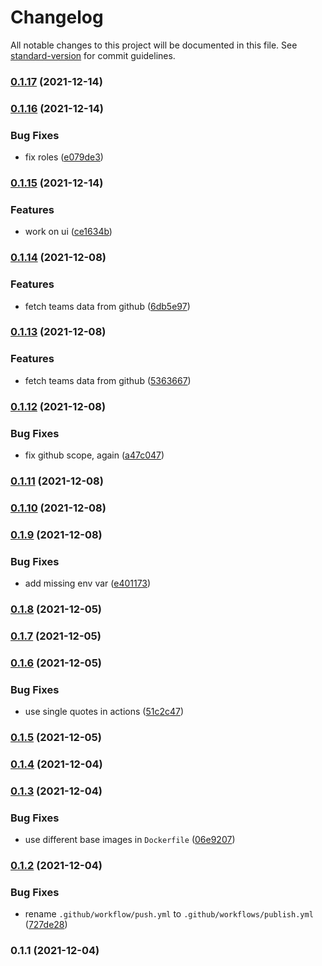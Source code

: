# Changelog

All notable changes to this project will be documented in this file. See [standard-version](https://github.com/conventional-changelog/standard-version) for commit guidelines.

### [0.1.17](https://github.com/248-sh/app-id/compare/v0.1.16...v0.1.17) (2021-12-14)

### [0.1.16](https://github.com/248-sh/app-id/compare/v0.1.15...v0.1.16) (2021-12-14)


### Bug Fixes

* fix roles ([e079de3](https://github.com/248-sh/app-id/commit/e079de370653b94f7598aeb313dd346fbc522fed))

### [0.1.15](https://github.com/248-sh/app-id/compare/v0.1.14...v0.1.15) (2021-12-14)


### Features

* work on ui ([ce1634b](https://github.com/248-sh/app-id/commit/ce1634b8035a8f808c9f49686a21667af72a175f))

### [0.1.14](https://github.com/248-sh/app-id/compare/v0.1.13...v0.1.14) (2021-12-08)


### Features

* fetch teams data from github ([6db5e97](https://github.com/248-sh/app-id/commit/6db5e979280485661ac240fb95618eff2e7f4606))

### [0.1.13](https://github.com/248-sh/app-id/compare/v0.1.12...v0.1.13) (2021-12-08)


### Features

* fetch teams data from github ([5363667](https://github.com/248-sh/app-id/commit/53636678846f7a9f904e7dec9331dc824f963809))

### [0.1.12](https://github.com/248-sh/app-id/compare/v0.1.11...v0.1.12) (2021-12-08)


### Bug Fixes

* fix github scope, again ([a47c047](https://github.com/248-sh/app-id/commit/a47c047f7947591c1d1a5374b08809d540a94a79))

### [0.1.11](https://github.com/248-sh/app-id/compare/v0.1.10...v0.1.11) (2021-12-08)

### [0.1.10](https://github.com/248-sh/app-id/compare/v0.1.9...v0.1.10) (2021-12-08)

### [0.1.9](https://github.com/248-sh/app-id/compare/v0.1.8...v0.1.9) (2021-12-08)


### Bug Fixes

* add missing env var ([e401173](https://github.com/248-sh/app-id/commit/e4011734e2096595a966c1f94a68d2c1c3b40a82))

### [0.1.8](https://github.com/248-sh/app-id/compare/v0.1.7...v0.1.8) (2021-12-05)

### [0.1.7](https://github.com/248-sh/app-id/compare/v0.1.6...v0.1.7) (2021-12-05)

### [0.1.6](https://github.com/248-sh/app-id/compare/v0.1.5...v0.1.6) (2021-12-05)

### Bug Fixes

- use single quotes in actions ([51c2c47](https://github.com/248-sh/app-id/commit/51c2c47dade6f39258e748af2a22fcbe8ed908d5))

### [0.1.5](https://github.com/248-sh/app-id/compare/v0.1.4...v0.1.5) (2021-12-05)

### [0.1.4](https://github.com/248-sh/app-id/compare/v0.1.3...v0.1.4) (2021-12-04)

### [0.1.3](https://github.com/248-sh/app-id/compare/v0.1.2...v0.1.3) (2021-12-04)

### Bug Fixes

- use different base images in `Dockerfile` ([06e9207](https://github.com/248-sh/app-id/commit/06e92071521718c15ae8b57283c65572f2a8c12f))

### [0.1.2](https://github.com/248-sh/app-id/compare/v0.1.1...v0.1.2) (2021-12-04)

### Bug Fixes

- rename `.github/workflow/push.yml` to `.github/workflows/publish.yml` ([727de28](https://github.com/248-sh/app-id/commit/727de2845fe51999d8ac4dcd45445681ea2cf0a6))

### 0.1.1 (2021-12-04)
